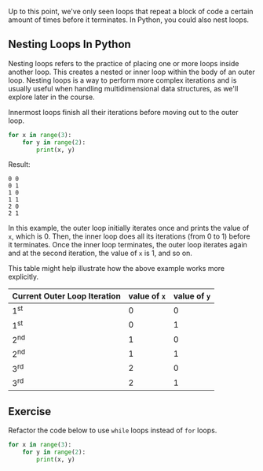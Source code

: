 Up to this point, we've only seen loops that repeat a block of code a certain amount of times before it terminates. In Python, you could also nest loops.

## Nesting Loops In Python

Nesting loops refers to the practice of placing one or more loops inside another loop. This creates a nested or inner loop within the body of an outer loop. Nesting loops is a way to perform more complex iterations and is usually useful when handling multidimensional data structures, as we'll explore later in the course.

Innermost loops finish all their iterations before moving out to the outer loop.

```python
for x in range(3):
    for y in range(2):
        print(x, y)
```
Result:

```
0 0
0 1
1 0
1 1
2 0
2 1
```
In this example, the outer loop initially iterates once and prints the value of `x`, which is 0. Then, the inner loop does all its iterations (from 0 to 1) before it terminates. Once the inner loop terminates, the outer loop iterates again and at the second iteration, the value of `x` is 1, and so on.

This table might help illustrate how the above example works more explicitly.

| Current Outer Loop Iteration | value of `x` | value of `y` |
| ---------------------------- | ------------ | ------------ |
| 1<sup>st<sup>                | 0            | 0            |
| 1<sup>st<sup>                | 0            | 1            |
| 2<sup>nd<sup>                | 1            | 0            |
| 2<sup>nd<sup>                | 1            | 1            |
| 3<sup>rd<sup>                | 2            | 0            |
| 3<sup>rd<sup>                | 2            | 1            |

## Exercise

Refactor the code below to use `while` loops instead of `for` loops.

```python
for x in range(3):
    for y in range(2):
        print(x, y)
```